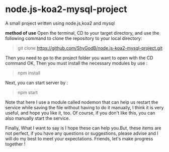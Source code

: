 # node.js-koa2-mysql-project
A small project written using node.js,koa2 and mysql 

**method of use**
Open the terminal, CD to your target directory, and use the following command to clone the repository to your local directory:

> git clone https://github.com/ShyGodB/node.js-koa2-mysql-project.git

Then you need to go to the project folder you want to open with the CD command OK, Then you must install the necessary modules by use :

> npm install

Next, you can start server by :

> npm start

Note that here I use a module called nodemon that can help us restart the service while saving the file without having to do it manually, I think it is very useful, and hope you like it, too. Of course, if you don't like this, you can also manually start the service.

Finally, What I want to say is I hope these can help you.But, these items are not perfect, if you have any questions or suggestions, please advise and I will do my best to meet your expectations. Friends, let's make progress together !
